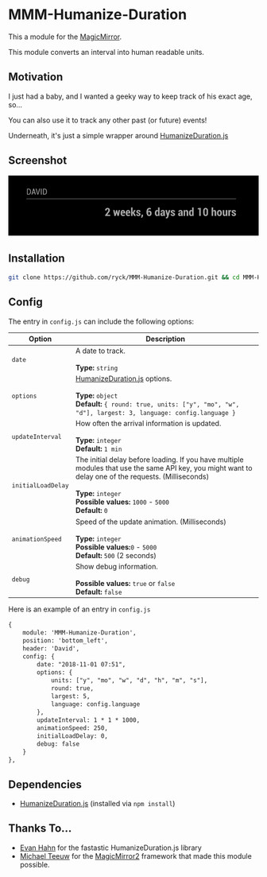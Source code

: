# MMM-Humanize-Duration

This a module for the [MagicMirror](https://github.com/MichMich/MagicMirror).

This module converts an interval into human readable units.

## Motivation
I just had a baby, and I wanted a geeky way to keep track of his exact age, so...

You can also use it to track any other past (or future) events!

Underneath, it's just a simple wrapper around [HumanizeDuration.js](https://github.com/EvanHahn/HumanizeDuration.js)

## Screenshot

![](screenshots/screenshot.png)

## Installation
```bash
git clone https://github.com/ryck/MMM-Humanize-Duration.git && cd MMM-Humanize-Duration && npm install && cd ..
```
## Config
The entry in `config.js` can include the following options:

|Option|Description|
|---|---|
|`date`|A date to track.<br><br>**Type:** `string`|
|`options`|[HumanizeDuration.js](https://github.com/EvanHahn/HumanizeDuration.js#options) options.<br><br>**Type:** `object`<br>**Default:** `{ round: true, units: ["y", "mo", "w", "d"], largest: 3, language: config.language }`
|`updateInterval `|How often the arrival information is updated.<br><br>**Type:** `integer`<br>**Default:** `1 min`|
| `initialLoadDelay`           | The initial delay before loading. If you have multiple modules that use the same API key, you might want to delay one of the requests. (Milliseconds) <br><br>**Type:** `integer`<br>**Possible values:** `1000` - `5000` <br> **Default:**  `0`|
| `animationSpeed`             | Speed of the update animation. (Milliseconds) <br><br>**Type:** `integer`<br>**Possible values:**`0` - `5000` <br> **Default:** `500` (2 seconds)|
| `debug`             | Show debug information. <br><br>  **Possible values:** `true` or `false`  <br> **Default:** `false`|


Here is an example of an entry in `config.js`

```
{
	module: 'MMM-Humanize-Duration',
	position: 'bottom_left',
	header: 'David',
	config: {
		date: "2018-11-01 07:51",
		options: {
			units: ["y", "mo", "w", "d", "h", "m", "s"],
			round: true,
			largest: 5,
			language: config.language
		},
		updateInterval: 1 * 1 * 1000,
		animationSpeed: 250,
		initialLoadDelay: 0,
		debug: false
	}
},
```

## Dependencies
- [HumanizeDuration.js](https://github.com/EvanHahn/HumanizeDuration.js) (installed via `npm install`)


## Thanks To...
- [Evan Hahn](https://github.com/EvanHahn/) for the fastastic HumanizeDuration.js library
- [Michael Teeuw](https://github.com/MichMich) for the [MagicMirror2](https://github.com/MichMich/MagicMirror/) framework that made this module possible.
